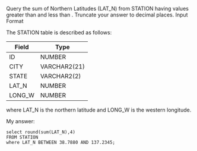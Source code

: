 Query the sum of Northern Latitudes (LAT_N) from STATION having values greater than  and less than . Truncate your answer to  decimal places.
Input Format

The STATION table is described as follows:

|  Field | Type |
|---|---|
| ID  | NUMBER |
| CITY | VARCHAR2(21)   |
| STATE  | VARCHAR2(2)  |
| LAT_N |  NUMBER |
| LONG_W | NUMBER |
where LAT_N is the northern latitude and LONG_W is the western longitude.

My answer:
```
select round(sum(LAT_N),4)
FROM STATION
where LAT_N BETWEEN 38.7880 AND 137.2345;
```
